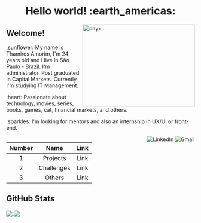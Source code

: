 <h1 align="center"> Hello world! :earth_americas: </h1>

<a href="#"><img src="https://i.pinimg.com/originals/67/00/4f/67004f96ad065514451bf0fc10482efe.gif" title="day++" width="300px" height="220" align="right" style="max-width:100%;">
</a>
<p><b><h2>Welcome!</h2></b></p> 
<p>:sunflower: My name is Thamires Amorim, I'm 24 years old and I live in São Paulo - Brazil. I'm administrator. Post graduated in Capital Markets. Currently I'm studying IT Management.</p>
<p>:heart: Passionate about technology, movies, series, books, games, cat, financial markets, and others.  </p>
<p>:sparkles: I'm looking for mentors and also an internship in UX/UI or front-end.</p></p><p></p><p>

<a href="mailto:thamiresrsamorim@gmail.com">
    <img src="https://camo.githubusercontent.com/4a21774b9d6abd72ff3f8f2abf20cb44d95ea2c8c19b273b9df62a33266d087e/68747470733a2f2f696d672e736869656c64732e696f2f62616467652f2d476d61696c2d6331343433383f7374796c653d666c6174266c6f676f3d476d61696c266c6f676f436f6c6f723d7768697465" title="Send me an email" align="right" alt="Gmail" data-canonical-src="https://img.shields.io/badge/-Gmail-c14438?style=flat&amp;logo=Gmail&amp;logoColor=white" style="max-width:100%;">
</a>
<a href="https://www.linkedin.com/in/trsamorim/" rel="nofollow">
    <img src="https://camo.githubusercontent.com/6dc9828248fb64760c234f5b24c275a4912e9bb546c281d0c8e67cecb3381669/68747470733a2f2f696d672e736869656c64732e696f2f62616467652f2d4c696e6b6564496e2d626c75653f7374796c653d666c6174266c6f676f3d4c696e6b6564696e266c6f676f436f6c6f723d7768697465" title="Network" align="right" alt="LinkedIn" data-canonical-src="https://img.shields.io/badge/-LinkedIn-blue?style=flat&amp;logo=Linkedin&amp;logoColor=white" style="max-width:100%;">
</a>


| Number |    Name    | Link |
| :----: | :--------: | :--: |
|   1    |  Projects  | Link |
|   2    | Challenges | Link |
|   3    |   Others   | Link |

<h2 align="left">GitHub Stats</h2>
<a target="_blank"href="https://github.com/anuraghazra/github-readme-stats">
  <img align="center" src="https://github-readme-stats.vercel.app/api/top-langs/?username=thamiresrsamorim&theme=vision-friendly-dark&show_icons=true)%5D(https://github.com/anuraghazra/github-readme-stats" />
</a>
<a target="_blank" href="https://github.com/anuraghazra/convoychat">
  <img align="center" src="https://github-readme-stats.vercel.app/api?username=thamiresrsamorim&theme=vision-friendly-dark&show_icons=true" />
</a>
